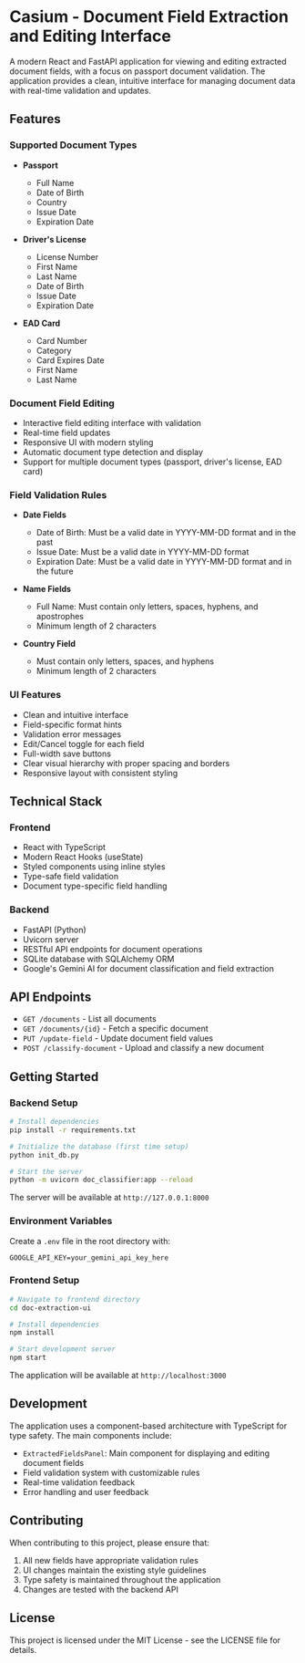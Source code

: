 # Casium - Document Field Extraction and Editing Interface

A modern React and FastAPI application for viewing and editing extracted document fields, with a focus on passport document validation. The application provides a clean, intuitive interface for managing document data with real-time validation and updates.

## Features

### Supported Document Types
- **Passport**
  - Full Name
  - Date of Birth
  - Country
  - Issue Date
  - Expiration Date

- **Driver's License**
  - License Number
  - First Name
  - Last Name
  - Date of Birth
  - Issue Date
  - Expiration Date

- **EAD Card**
  - Card Number
  - Category
  - Card Expires Date
  - First Name
  - Last Name

### Document Field Editing
- Interactive field editing interface with validation
- Real-time field updates
- Responsive UI with modern styling
- Automatic document type detection and display
- Support for multiple document types (passport, driver's license, EAD card)

### Field Validation Rules
- **Date Fields**
  - Date of Birth: Must be a valid date in YYYY-MM-DD format and in the past
  - Issue Date: Must be a valid date in YYYY-MM-DD format
  - Expiration Date: Must be a valid date in YYYY-MM-DD format and in the future

- **Name Fields**
  - Full Name: Must contain only letters, spaces, hyphens, and apostrophes
  - Minimum length of 2 characters

- **Country Field**
  - Must contain only letters, spaces, and hyphens
  - Minimum length of 2 characters

### UI Features
- Clean and intuitive interface
- Field-specific format hints
- Validation error messages
- Edit/Cancel toggle for each field
- Full-width save buttons
- Clear visual hierarchy with proper spacing and borders
- Responsive layout with consistent styling

## Technical Stack

### Frontend
- React with TypeScript
- Modern React Hooks (useState)
- Styled components using inline styles
- Type-safe field validation
- Document type-specific field handling

### Backend
- FastAPI (Python)
- Uvicorn server
- RESTful API endpoints for document operations
- SQLite database with SQLAlchemy ORM
- Google's Gemini AI for document classification and field extraction

## API Endpoints

- `GET /documents` - List all documents
- `GET /documents/{id}` - Fetch a specific document
- `PUT /update-field` - Update document field values
- `POST /classify-document` - Upload and classify a new document

## Getting Started

### Backend Setup
```bash
# Install dependencies
pip install -r requirements.txt

# Initialize the database (first time setup)
python init_db.py

# Start the server
python -m uvicorn doc_classifier:app --reload
```
The server will be available at `http://127.0.0.1:8000`

### Environment Variables
Create a `.env` file in the root directory with:
```
GOOGLE_API_KEY=your_gemini_api_key_here
```

### Frontend Setup
```bash
# Navigate to frontend directory
cd doc-extraction-ui

# Install dependencies
npm install

# Start development server
npm start
```
The application will be available at `http://localhost:3000`

## Development

The application uses a component-based architecture with TypeScript for type safety. The main components include:

- `ExtractedFieldsPanel`: Main component for displaying and editing document fields
- Field validation system with customizable rules
- Real-time validation feedback
- Error handling and user feedback

## Contributing

When contributing to this project, please ensure that:
1. All new fields have appropriate validation rules
2. UI changes maintain the existing style guidelines
3. Type safety is maintained throughout the application
4. Changes are tested with the backend API

## License

This project is licensed under the MIT License - see the LICENSE file for details.